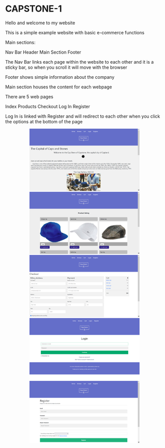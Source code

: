 # CAPSTONE-1


Hello and welcome to my website

This is a simple example website with basic e-commerce functions

Main sections:

Nav Bar
Header
Main Section
Footer


The Nav Bar links each page within the website to each other and it is a sticky bar, so when you scroll it will move with the browser 

Footer shows simple information about the company

Main section houses the content for each webpage

There are 5 web pages

Index
Products
Checkout
Log In
Register


Log In is linked with Register and will redirect to each other when you click the options at the bottom of the page

<p align="center">
  <img src="images/1.png" width="350">
  <img src="images/2.png" width="350">
  <img src="images/3.png" width="350">
  <img src="images/4.png" width="350">
  <img src="images/5.png" width="350">
</p>
